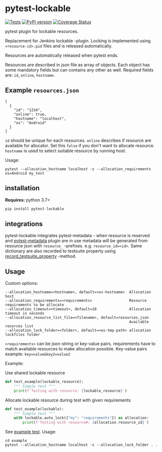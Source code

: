 # pytest-lockable

[![Tests](https://github.com/jupe/pytest-lockable/actions/workflows/tests.yml/badge.svg?branch=master)](https://github.com/jupe/pytest-lockable/actions/workflows/tests.yml)
[![PyPI version](https://badge.fury.io/py/pytest-lockable.svg)](https://pypi.org/project/pytest-lockable/)
[![Coverage Status](https://coveralls.io/repos/github/jupe/pytest-lockable/badge.svg)](https://coveralls.io/github/jupe/pytest-lockable)

pytest plugin for lockable resources.

Replacement for Jenkins lockable -plugin.
Locking is implemented using `<resource-id>.pid` files and is released automatically.

Resources are automatically released when pytest ends.

Resources are described in json file as array of objects. Each object has some mandatory fields but can contains any other as well. Required fields are: `id`, `online`, `hostname`.

## Example `resources.json`

```
[
  {
    "id": "1234",
    "online": true,
    "hostname": "localhost",
    "os": "Android"
  }
]
```

`id` should be unique for each resources. `online` describes if resource are available for allocator. Set this `false`  if you don't want to allocate resource. `hostname` is used to select suitable resource by running host. 

Usage:
```
pytest --allocation_hostname localhost -s --allocation_requirements os=Android my_test
```


## installation

**Requires:** python 3.7<

```python
pip install pytest-lockable
```


## integrations

pytest-lockable integrates pytest-metadata - when resource is 
reserved and [pytest-metadata](https://github.com/pytest-dev/pytest-metadata) plugin are in use metadata will 
be generated from resource json with  `resource_` -prefixes.
e.g. `resource_id=<id>`. 
Same dictionary are also recorded to testsuite property using
[record_testsuite_property](https://docs.pytest.org/en/stable/reference.html#record-testsuite-property) -method.

## Usage

Custom options:

```
--allocation_hostname=<hostname>, default=<os-hostname>  Allocation host
--allocation_requirements=<requirements>                 Resource requirements to be allocate
--allocation_timeout=<timeout>, default=10               Allocation timeout in seconds
--allocation_resource_list_file=<filename>, default=resources.json 
                                                         Available resorces list
--allocation_lock_folder=<folder>, default=<os-tmp-path> allocation lockfiles folder
```

*`<requirements>`* can be json-string or key-value pairs. requirements have to match available resources to make allocation possible. Key-value pairs example: `key=value&key2=value2` 

Example:

Use shared lockable resource
``` python
def test_example(lockable_resource):
    """ Simple test """
    print(f'Testing with resource: {lockable_resource}')
```

Allocate lockable resource during test with given requirements
``` python
def test_example(lockable):
    """ Simple test """
    with lockable.auto_lock({"my": "requirements"}) as allocation:
        print(f'Testing with resource#: {allocation.resource_id}')
```

See [example test](example/test_example.py). Usage:
```
cd example
pytest --allocation_hostname localhost -s --allocation_lock_folder . .
```
